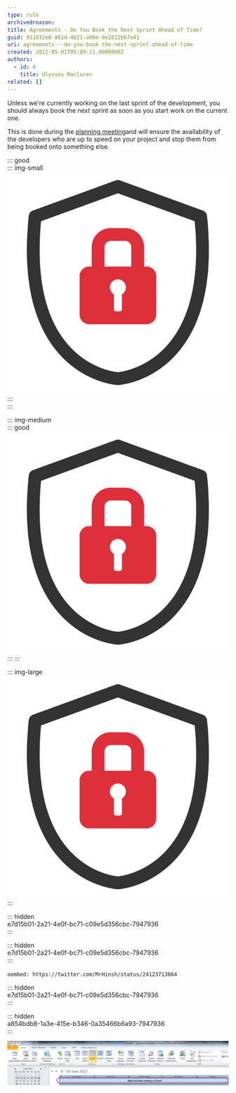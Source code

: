 ```yaml
---
type: rule
archivedreason:
title: Agreements - Do You Book the Next Sprint Ahead of Time?
guid: 911032e8-861d-4b21-a00e-9e2822bb7e41
uri: agreements---do-you-book-the-next-sprint-ahead-of-time
created: 2012-05-01T05:09:11.0000000Z
authors:
  - id: 4
    title: Ulysses Maclaren
related: []
---
```


Unless we're currently working on the last sprint of the development, you should always book the next sprint as soon as you start work on the current one.

<!--endintro-->

This is done during the [planning meeting](/Management/RulesToBetterScrumUsingTFS/Pages/SprintPlanning%28WHAT%29Meeting.aspx)and will ensure the availability of the developers who are up to speed on your project and stop them from being booked onto something else.

::: good  
::: img-small  
![](https://raw.githubusercontent.com/SSWConsulting/SSW.Rules.Content/content-migration-23/rules/choose-the-best-method-of-authentication-for-your-situation/security-icon-ssw.jpg)  
:::  
:::  

::: img-medium  
::: good  
![](https://raw.githubusercontent.com/SSWConsulting/SSW.Rules.Content/content-migration-23/rules/choose-the-best-method-of-authentication-for-your-situation/security-icon-ssw.jpg)  
:::
:::

::: img-large  
![](https://raw.githubusercontent.com/SSWConsulting/SSW.Rules.Content/content-migration-23/rules/choose-the-best-method-of-authentication-for-your-situation/security-icon-ssw.jpg)  
:::

::: hidden  
e7d15b01-2a21-4e0f-bc71-c09e5d356cbc-7947936  
:::

::: hidden  
e7d15b01-2a21-4e0f-bc71-c09e5d356cbc-7947936  
:::

`oembed: https://twitter.com/MrHinsh/status/24123713864`

::: hidden  
e7d15b01-2a21-4e0f-bc71-c09e5d356cbc-7947936  
:::

::: hidden  
a854bdb8-1a3e-415e-b346-0a35466b6a93-7947936  
:::


![If you have booked the guys in, you will have an appointment like this in your Outlook.](Scheduled_Appointment.jpg)
